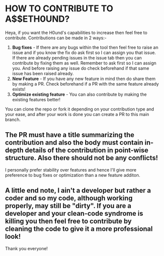 # HOW TO CONTRIBUTE TO A$$ETH0UND?

Heya, if you want the H0und's capabilities to increase then feel free to contribute. Contributions can be made in 2 ways:-

1. **Bug fixes** - If there are any bugs within the tool then feel free to raise an issue and if you know the fix do ask first so I can assign you that issue. If there are already pending issues in the issue tab then you can contribute by fixing them as well. Remember to ask first so I can assign you. And before raising any issue do check beforehand if that same issue has been raised already.
2. **New Feature** - If you have any new feature in mind then do share them by making a PR. Check beforehand if a PR with the same feature already exists!
3. **Optimize existing feature** - You can also contribute by making the existing features better!

You can clone the repo or fork it depending on your contribution type and your ease, and after your work is done you can create a PR to this main branch. 
## The PR must have a title summarizing the contribution and also the body must contain in-depth details of the contribution in point-wise structure. Also there should not be any conflicts!

I personally prefer stability over features and hence I'll give more preference to bug fixes or optimization than a new feature additon.

## A little end note, I ain't a developer but rather a coder and so my code, although working properly, may still be "dirty". If you are a developer and your clean-code syndrome is killing you then feel free to contribute by cleaning the code to give it a more professional look!

Thank you everyone!
